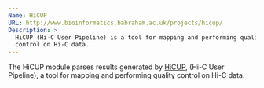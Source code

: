 ```yaml
---
Name: HiCUP
URL: http://www.bioinformatics.babraham.ac.uk/projects/hicup/
Description: >
  HiCUP (Hi-C User Pipeline) is a tool for mapping and performing quality
  control on Hi-C data.
---
```


The HiCUP module parses results generated by
[HiCUP](http://www.bioinformatics.babraham.ac.uk/projects/hicup/),
(Hi-C User Pipeline), a tool for mapping and performing quality
control on Hi-C data.
